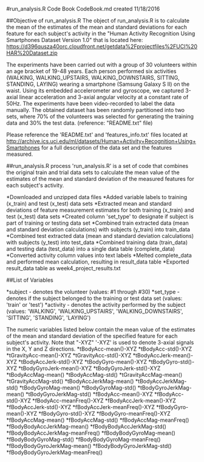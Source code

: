 #run_analysis.R Code Book
CodeBook.md created 11/18/2016


##Objective of run_analysis.R
The object of run_analysis.R is to calculate the mean of the estimates of the mean and standard deviations for each feature for each subject's activity in the "Human Activity Recognition Using Smartphones Dataset Version 1.0" that is located here: https://d396qusza40orc.cloudfront.net/getdata%2Fprojectfiles%2FUCI%20HAR%20Dataset.zip 

The experiments have been carried out with a group of 30 volunteers within an age bracket of 19-48 years. Each person performed six activities (WALKING, WALKING_UPSTAIRS, WALKING_DOWNSTAIRS, SITTING, STANDING, LAYING) wearing a smartphone (Samsung Galaxy S II) on the waist. Using its embedded accelerometer and gyroscope, we captured 3-axial linear acceleration and 3-axial angular velocity at a constant rate of 50Hz. The experiments have been video-recorded to label the data manually. The obtained dataset has been randomly partitioned into two sets, where 70% of the volunteers was selected for generating the training data and 30% the test data. (reference: "README.txt" file)

Please reference the 'README.txt' and 'features_info.txt' files located at http://archive.ics.uci.edu/ml/datasets/Human+Activity+Recognition+Using+Smartphones for a full description of the data set and the features measured.


##run_analysis.R process
'run_analysis.R' is a set of code that combines the original train and trial data sets to calculate the mean value of the estimates of the mean and standard deviation of the measured features for each subject's activity.

*Downloaded and unzipped data files
*Added variable labels to training (x_train) and test (x_test) data sets
*Extracted mean and standard deviations of feature measurement estimates for both training (x_train) and test (x_test) data sets
*Created column 'set_type' to designate if subject is part of training or testing data set
*Combined train extracted data (mean and standard deviation calculations) with subjects (y_train) into train_data
*Combined test extracted data (mean and standard deviation calculations) with subjects (y_test) into test_data
*Combined training data (train_data) and testing data (test_data) into a single data table (complete_data)
*Converted activity column values into text labels
*Melted complete_data and performed mean calculation, resulting in result_data table
*Exported result_data table as week4_project_results.txt


##List of Variables

*subject - denotes the volunteer (values: #1 through #30)
*set_type - denotes if the subject belonged to the training or test data set (values: 'train' or 'test')
*activity - denotes the activity performed by the subject (values: 'WALKING', 'WALKING_UPSTAIRS', 'WALKING_DOWNSTAIRS', 'SITTING', 'STANDING', 'LAYING')

The numeric variables listed below contain the mean value of the estimates of the mean and standard deviation of the specified feature for each subject's activity.  Note that "-XYZ" '-XYZ' is used to denote 3-axial signals in the X, Y and Z directions.
*tBodyAcc-mean()-XYZ
*tBodyAcc-std()-XYZ
*tGravityAcc-mean()-XYZ
*tGravityAcc-std()-XYZ
*tBodyAccJerk-mean()-XYZ
*tBodyAccJerk-std()-XYZ
*tBodyGyro-mean()-XYZ
*tBodyGyro-std()-XYZ
*tBodyGyroJerk-mean()-XYZ
*tBodyGyroJerk-std()-XYZ
*tBodyAccMag-mean()
*tBodyAccMag-std()
*tGravityAccMag-mean()
*tGravityAccMag-std()
*tBodyAccJerkMag-mean()
*tBodyAccJerkMag-std()
*tBodyGyroMag-mean()
*tBodyGyroMag-std()
*tBodyGyroJerkMag-mean()
*tBodyGyroJerkMag-std()
*fBodyAcc-mean()-XYZ
*fBodyAcc-std()-XYZ
*fBodyAcc-meanFreq()-XYZ
*fBodyAccJerk-mean()-XYZ
*fBodyAccJerk-std()-XYZ
*fBodyAccJerk-meanFreq()-XYZ
*fBodyGyro-mean()-XYZ
*fBodyGyro-std()-XYZ
*fBodyGyro-meanFreq()-XYZ
*fBodyAccMag-mean()
*fBodyAccMag-std()
*fBodyAccMag-meanFreq()
*fBodyBodyAccJerkMag-mean()
*fBodyBodyAccJerkMag-std()
*fBodyBodyAccJerkMag-meanFreq()
*fBodyBodyGyroMag-mean()
*fBodyBodyGyroMag-std()
*fBodyBodyGyroMag-meanFreq()
*fBodyBodyGyroJerkMag-mean()
*fBodyBodyGyroJerkMag-std()
*fBodyBodyGyroJerkMag-meanFreq()

